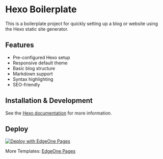 # Hexo Boilerplate

This is a boilerplate project for quickly setting up a blog or website using the
Hexo static site generator.

## Features

- Pre-configured Hexo setup
- Responsive default theme
- Basic blog structure
- Markdown support
- Syntax highlighting
- SEO-friendly

## Installation & Development

See the [Hexo documentation](https://hexo.io/docs/) for more information.

## Deploy

[![Deploy with EdgeOne Pages](https://cdnstatic.tencentcs.com/edgeone/pages/deploy.svg)](https://edgeone.ai/pages/new?from=github&template=hexo-boilerplate)

More Templates: [EdgeOne Pages](https://edgeone.ai/pages/templates)
